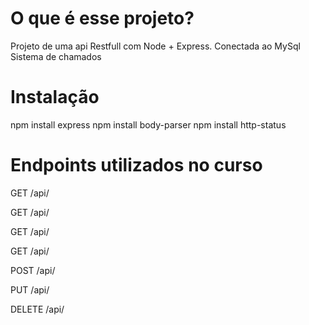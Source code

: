 #  O que é esse projeto?

Projeto de uma api Restfull com Node + Express.
Conectada ao MySql
Sistema de chamados

# Instalação

npm install express
npm install body-parser
npm install http-status

# Endpoints utilizados no curso

GET /api/

GET /api/

GET /api/

GET /api/

POST /api/

PUT /api/

DELETE /api/